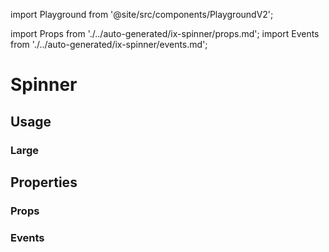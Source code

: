 import Playground from '@site/src/components/PlaygroundV2';

import Props from './../auto-generated/ix-spinner/props.md';
import Events from './../auto-generated/ix-spinner/events.md';

# Spinner

## Usage

<Playground
name="spinner" height="5rem"
examplesByName></Playground>

### Large

<Playground
name="spinner-large" height="16rem"
hideInitalCodePreview
examplesByName></Playground>

## Properties

### Props

<Props />

### Events

<Events />
